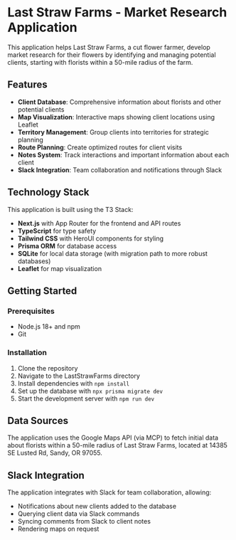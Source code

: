 # Last Straw Farms - Market Research Application

This application helps Last Straw Farms, a cut flower farmer, develop market research for their flowers by identifying and managing potential clients, starting with florists within a 50-mile radius of the farm.

## Features

- **Client Database**: Comprehensive information about florists and other potential clients
- **Map Visualization**: Interactive maps showing client locations using Leaflet
- **Territory Management**: Group clients into territories for strategic planning
- **Route Planning**: Create optimized routes for client visits
- **Notes System**: Track interactions and important information about each client
- **Slack Integration**: Team collaboration and notifications through Slack

## Technology Stack

This application is built using the T3 Stack:
- **Next.js** with App Router for the frontend and API routes
- **TypeScript** for type safety
- **Tailwind CSS** with HeroUI components for styling
- **Prisma ORM** for database access
- **SQLite** for local data storage (with migration path to more robust databases)
- **Leaflet** for map visualization

## Getting Started

### Prerequisites

- Node.js 18+ and npm
- Git

### Installation

1. Clone the repository
2. Navigate to the LastStrawFarms directory
3. Install dependencies with `npm install`
4. Set up the database with `npx prisma migrate dev`
5. Start the development server with `npm run dev`

## Data Sources

The application uses the Google Maps API (via MCP) to fetch initial data about florists within a 50-mile radius of Last Straw Farms, located at 14385 SE Lusted Rd, Sandy, OR 97055.

## Slack Integration

The application integrates with Slack for team collaboration, allowing:
- Notifications about new clients added to the database
- Querying client data via Slack commands
- Syncing comments from Slack to client notes
- Rendering maps on request
